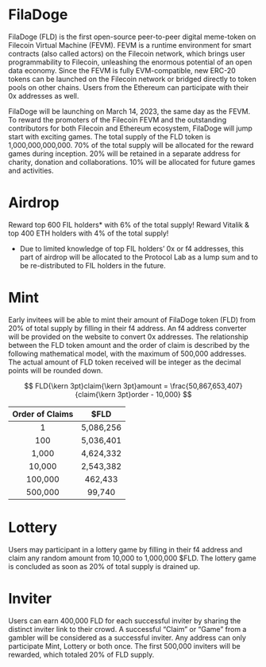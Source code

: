 # FilaDoge
FilaDoge (FLD) is the first open-source peer-to-peer digital meme-token on Filecoin Virtual Machine (FEVM). FEVM is a runtime environment for smart contracts (also called actors) on the Filecoin network, which brings user programmability to Filecoin, unleashing the enormous potential of an open data economy. Since the FEVM is fully EVM-compatible, new ERC-20 tokens can be launched on the Filecoin network or bridged directly to token pools on other chains. Users from the Ethereum can participate with their 0x addresses as well.

FilaDoge will be launching on March 14, 2023, the same day as the FEVM. To reward the promoters of the Filecoin FEVM and the outstanding contributors for both Filecoin and Ethereum ecosystem, FilaDoge will jump start with exciting games. The total supply of the FLD token is 1,000,000,000,000. 70% of the total supply will be allocated for the reward games during inception. 20% will be retained in a separate address for charity, donation and collaborations. 10% will be allocated for future games and activities. 

# Airdrop
Reward top 600 FIL holders* with 6% of the total supply!
Reward Vitalik & top 400 ETH holders with 4% of the total supply!
* Due to limited knowledge of top FIL holders’ 0x or f4 addresses, this part of airdrop will be allocated to the Protocol Lab as a lump sum and to be re-distributed to FIL holders in the future.

# Mint
Early invitees will be able to mint their amount of FilaDoge token (FLD) from 20% of total supply by filling in their f4 address. An f4 address converter will be provided on the website to convert 0x addresses. The relationship between the FLD token amount and the order of claim is described by the following mathematical model, with the maximum of 500,000 addresses. The actual amount of FLD token received will be integer as the decimal points will be rounded down. 

$$
FLD{\kern 3pt}claim{\kern 3pt}amount = \frac{50,867,653,407}{claim{\kern 3pt}order - 10,000}
$$

|Order of Claims|	$FLD     |
|    :----:     |:--------:|
|1              |5,086,256 |
|100            |5,036,401 |
|1,000          |4,624,332 |
|10,000	        |2,543,382 |
|100,000        |462,433   |
|500,000        |99,740    |

# Lottery
Users may participant in a lottery game by filling in their f4 address and claim any random amount from 10,000 to 1,000,000 $FLD. The lottery game is concluded as soon as 20% of total supply is drained up.

# Inviter
Users can earn 400,000 FLD for each successful inviter by sharing the distinct inviter link to their crowd. A successful “Claim” or “Game” from a gambler will be considered as a successful inviter. Any address can only participate Mint, Lottery or both once. The first 500,000 inviters will be rewarded, which totaled 20% of FLD supply.
